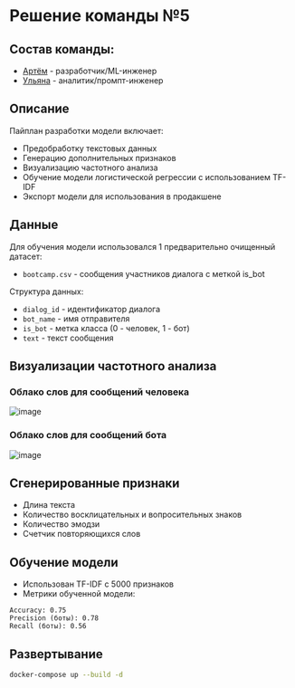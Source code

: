 # Решение команды №5

## Состав команды: 
- [Артём](https://t.me/benristar) - разработчик/ML-инженер
- [Ульяна](https://t.me/ubogd) - аналитик/промпт-инженер


## Описание
Пайплан разработки модели включает:
- Предобработку текстовых данных
- Генерацию дополнительных признаков
- Визуализацию частотного анализа
- Обучение модели логистической регрессии с использованием TF-IDF
- Экспорт модели для использования в продакшене

## Данные
Для обучения модели использовался 1 предварительно очищенный датасет:
- `bootcamp.csv` - сообщения участников диалога с меткой is_bot

Структура данных:
- `dialog_id` - идентификатор диалога
- `bot_name` - имя отправителя
- `is_bot` - метка класса (0 - человек, 1 - бот)
- `text` - текст сообщения

## Визуализации частотного анализа
### Облако слов для сообщений человека
![image](https://github.com/user-attachments/assets/b2a54cab-99a3-4b2d-9558-73452bf371e2)

### Облако слов для сообщений бота
![image](https://github.com/user-attachments/assets/70d2913d-621e-4881-aeae-4ca942cb80ab)

## Сгенерированные признаки
- Длина текста
- Количество восклицательных и вопросительных знаков
- Количество эмодзи
- Счетчик повторяющихся слов

## Обучение модели
- Использован TF-IDF с 5000 признаков
- Метрики обученной модели:
```
Accuracy: 0.75
Precision (боты): 0.78
Recall (боты): 0.56
```

## Развертывание
```bash
docker-compose up --build -d
```
